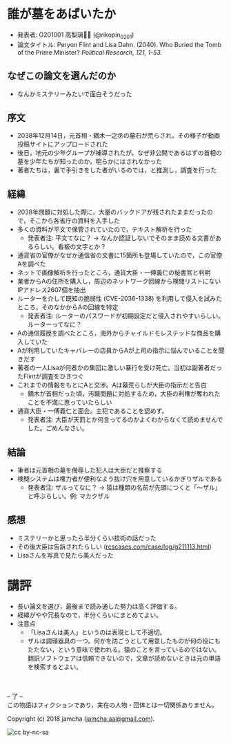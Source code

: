 # 誰が墓をあばいたか

-   発表者: G201001 高梨璃🐯📍 (@rikopin<sub>0201</sub>)
-   論文タイトル: Peryon Flint and Lisa Dahn. (2040). Who Buried the Tomb of the Prime Minister? *Political Research, 121, 1-53.*

## なぜこの論文を選んだのか

-   なんかミステリーみたいで面白そうだった

## 序文

-   2038年12月14日，元首相・鏑木一之丞の墓石が荒らされ，その様子が動画投稿サイトにアップロードされた
-   後日，地元の少年グループが補導されたが，なぜ非公開であるはずの首相の墓を少年たちが知ったのか，明らかにはされなかった
-   著者たちは，裏で手引きをした者がいるのでは，と推測し，調査を行った

## 経緯

-   2038年問題に対処した際に，大量のバックドアが残されたままだったので，そこから各省庁の資料を入手した
-   多くの資料が平文で保管されていたので，テキスト解析を行った  
    -   発表者注: 平文てなに？ → なんか認証しないでそのまま読める文書があるらしい。看板の文字とか？
-   通貨省の官僚がなぜか通信省の文書に15箇所も登場していたので，この官僚Aを調べた
-   ネットで画像解析を行ったところ，通貨大臣・一傅義仁の秘書官と判明
-   業者からAの住所を購入し，周辺のネットワーク回線から検閲リストにないIPアドレス2607個を抽出
-   ルーターを介して既知の脆弱性 (CVE-2036-1338) を利用して侵入を試みたところ，そのなかからAの回線を特定  
    -   発表者注: ルーターのパスワードが初期設定だと侵入されやすいらしい。ルーターってなに？
-   Aの通信履歴を調べたところ，海外からチャイルドモレステッドな商品を購入していた
-   Aが利用していたキャバレーの店員からAが上司の指示に悩んでいることを聞きだす
-   著者の一人Lisaが何者かの集団に激しい暴行を受け死亡。当初は副著者だったFlintが調査をひきつぐ
-   これまでの情報をもとにAと交渉。Aは墓荒らしが大臣の指示だと告白  
    -   鏑木が首相だった頃，汚職問題に対処するため，大臣の利権が奪われたことを不満に思っていたらしい
-   通貨大臣・一傅義仁と面会。主犯であることを認めず。  
    -   発表者注: 大臣が天罰とか何言ってるのかよくわからなくて読めませんでした。ごめんなさい。

## 結論

-   筆者は元首相の墓を侮辱した犯人は大臣だと推察する
-   検閲システムは権力者が便利なよう抜け穴を用意しているかぎりザルである  
    -   発表者注: ザルってなに？ → 猿は種類の名前が先頭につくと「〜ザル」と呼ぶらしい。例: マカクザル

## 感想

-   ミステリーかと思ったら半分くらい技術の話だった
-   その後大臣は告訴されたらしい ([rcscases.com/case/log/g211113.html](https://jamcha-aa.github.io/ss/404.html))
-   Lisaさんを写真で見たら美人だった

# 講評

-   長い論文を選び，最後まで読み通した努力は高く評価する。
-   経緯がやや冗長なので，半分くらいにまとめてよい。
-   注意点  
    -   「Lisaさんは美人」というのは表現として不適切。
    -   ザルは調理器具の一つ。何かを防ごうとして用意したものが何の役にもたたない，という意味で使われる。猿のことを言っているのではない。翻訳ソフトウェアは信頼できないので，文章が読めないときは元の単語を検索するとよい。

<br>  
<br>  
&#x2013; 了 &#x2013;  

<br>  
この物語はフィクションであり，実在の人物・団体とは一切関係ありません。  

Copyright (c) 2018 jamcha (jamcha.aa@gmail.com).  

![cc by-nc-sa](http://i.creativecommons.org/l/by-nc-sa/4.0/88x31.png)
